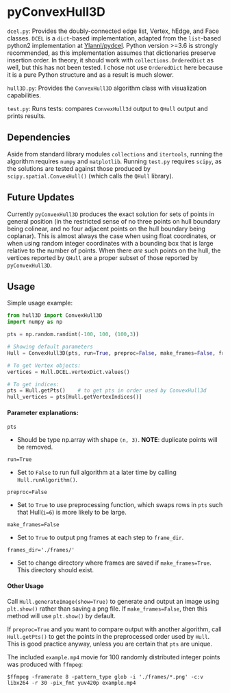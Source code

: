 # pyConvexHull3D

`dcel.py`: Provides the doubly-connected edge list, Vertex, hEdge, and Face classes. `DCEL` is a `dict`-based implementation, adapted from the `list`-based python2 implementation at [Ylannl/pydcel](https://github.com/Ylannl/pydcel). Python version >=3.6 is strongly recommended, as this implementation assumes that dictionaries preserve insertion order. In theory, it should work with `collections.OrderedDict` as well, but this has not been tested. I chose not use `OrderedDict` here because it is a pure Python structure and as a result is much slower.

`hull3D.py`: Provides the `ConvexHull3D` algorithm class with visualization capabilities.

`test.py`: Runs tests: compares `ConvexHull3d` output to `QHull` output and prints results.

## Dependencies  

Aside from standard library modules `collections` and `itertools`, running the algorithm requires `numpy` and `matplotlib`. Running `test.py` requires `scipy`, as the solutions are tested against those produced by `scipy.spatial.ConvexHull()` (which calls the `QHull` library). 

## Future Updates

Currently `pyConvexHull3D` produces the exact solution for sets of points in general position (in the restricted sense of no three points on hull boundary being colinear, and no four adjacent points on the hull boundary being coplanar). This is almost always the case when using float coordinates, or when using random integer coordinates with a bounding box that is large relative to the number of points. When there *are* such points on the hull, the vertices reported by `QHull` are a proper subset of those reported by `pyConvexHull3D`.

## Usage

Simple usage example:
```Python
from hull3D import ConvexHull3D
import numpy as np

pts = np.random.randint(-100, 100, (100,3))

# Showing default parameters
Hull = ConvexHull3D(pts, run=True, preproc=False, make_frames=False, frames_dir='./frames/')

# To get Vertex objects:
vertices = Hull.DCEL.vertexDict.values()

# To get indices:
pts = Hull.getPts()    # to get pts in order used by ConvexHull3d
hull_vertices = pts[Hull.getVertexIndices()]
```

#### Parameter explanations:

`pts`
- Should be type np.array with shape `(n, 3)`. **NOTE**: duplicate points will be removed.

`run=True`         
- Set to `False` to run full algorithm at a later time by calling `Hull.runAlgorithm()`.

`preproc=False`
- Set to `True` to use preprocessing function, which swaps rows in `pts` such that Hull(`i=6`) is more likely to be large.

`make_frames=False`
- Set to `True` to output png frames at each step to `frame_dir`.

`frames_dir='./frames/'`
- Set to change directory where frames are saved if `make_frames=True`. This directory should exist.

#### Other Usage

Call `Hull.generateImage(show=True)` to generate and output an image using `plt.show()` rather than saving a png file. If `make_frames=False`, then this method will use `plt.show()` by default.

If `preproc=True` and you want to compare output with another algorithm, call `Hull.getPts()` to get the points in the preprocessed order used by `Hull`. This is good practice anyway, unless you are certain that `pts` are unique.

The included `example.mp4` movie for 100 randomly distributed integer points was produced with `ffmpeg`:
```
$ffmpeg -framerate 8 -pattern_type glob -i './frames/*.png' -c:v libx264 -r 30 -pix_fmt yuv420p example.mp4
```

